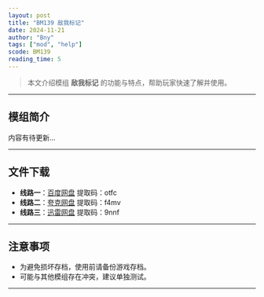 ```yaml
---
layout: post
title: "BM139 敌我标记"
date: 2024-11-21
author: "Bny"
tags: ["mod", "help"]
scode: BM139
reading_time: 5
---
```


> 本文介绍模组 **敌我标记** 的功能与特点，帮助玩家快速了解并使用。

---

## 模组简介

内容有待更新...

---


## 文件下载
- **线路一**：[百度网盘](https://pan.baidu.com/s/1Wuu02a07SnCZkLKTGBEoQw?pwd=otfc)  提取码：otfc  
- **线路二**：[夸克网盘](https://pan.quark.cn/s/d3b492ec96e5?pwd=f4mv)  提取码：f4mv  
- **线路三**：[迅雷网盘](https://pan.xunlei.com/s/VOCCbfXoQNZoOrhJ3-A82gbfA1?pwd=9nnf)  提取码：9nnf  

---

## 注意事项
- 为避免损坏存档，使用前请备份游戏存档。
- 可能与其他模组存在冲突，建议单独测试。

---

